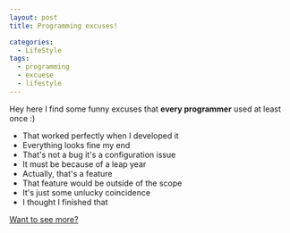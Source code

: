 ```yaml
---
layout: post
title: Programming excuses! 

categories:
  - LifeStyle
tags:
  - programming
  - excuese
  - lifestyle
---
```


Hey 
here I find some funny excuses that **every programmer** used at least once :)

- That worked perfectly when I developed it
- Everything looks fine my end
- That's not a bug it's a configuration issue
- It must be because of a leap year
- Actually, that's a feature
- That feature would be outside of the scope
- It's just some unlucky coincidence
- I thought I finished that

[Want to see more?](http://programmingexcuses.com/)